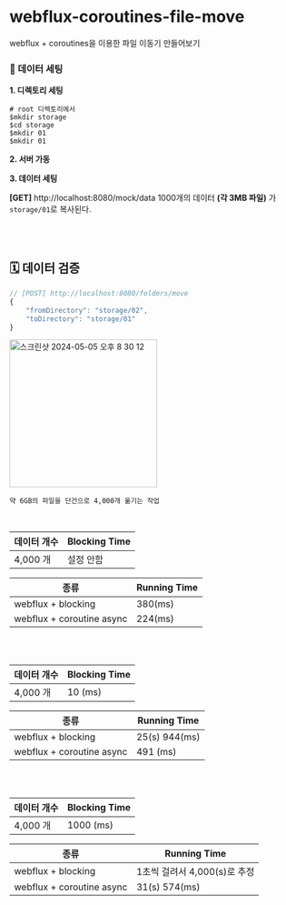 # webflux-coroutines-file-move
webflux + coroutines을 이용한 파일 이동기 만들어보기

### 📁 데이터 세팅 

**1. 디렉토리 세팅**

```
# root 디렉토리에서
$mkdir storage
$cd storage
$mkdir 01
$mkdir 01
```

**2. 서버 가동**

**3. 데이터 세팅**

**[GET]** http://localhost:8080/mock/data 1000개의 데이터 **(각 3MB 파일)** 가 `storage/01`로 복사된다.

<br><br>

## 🗓️ 데이터 검증

```javascript
// [POST] http://localhost:8080/folders/move
{
    "fromDirectory": "storage/02",
    "toDirectory": "storage/01"
}
```

<img width="260" alt="스크린샷 2024-05-05 오후 8 30 12" src="https://github.com/ghdcksgml1/webflux-coroutines-file-move/assets/79779676/09c03c63-b7bf-4e13-9b35-ee324c70758c">

`약 6GB의 파일을 단건으로 4,000개 옮기는 작업`

<br>

|데이터 개수|Blocking Time|
|------|---|
|4,000 개|설정 안함|

|종류|Running Time|
|------|---|
|webflux + blocking|380(ms)|
|webflux + coroutine async|224(ms)|

<br><br>

|데이터 개수|Blocking Time|
|------|---|
|4,000 개|10 (ms)|

|종류|Running Time|
|------|---|
|webflux + blocking|25(s) 944(ms)|
|webflux + coroutine async|491 (ms)|

<br><br>

|데이터 개수|Blocking Time|
|------|---|
|4,000 개|1000 (ms)|

|종류|Running Time|
|------|---|
|webflux + blocking|1초씩 걸려서 4,000(s)로 추정|
|webflux + coroutine async|31(s) 574(ms)|





